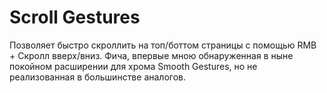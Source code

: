 # Scroll Gestures

Позволяет быстро скроллить на топ/боттом страницы с помощью RMB + Скролл вверх/вниз.
Фича, впервые мною обнаруженная в ныне покойном расширении для хрома Smooth Gestures, но не реализованная в большинстве аналогов.